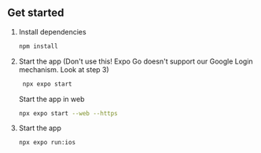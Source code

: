 ## Get started

1. Install dependencies

   ```bash
   npm install
   ```

2. Start the app (Don't use this! Expo Go doesn't support our Google Login mechanism. Look at step 3)

   ```bash
    npx expo start
   ```

   Start the app in web

   ```bash
   npx expo start --web --https
   ```

3. Start the app
   ```bash
   npx expo run:ios
   ```
